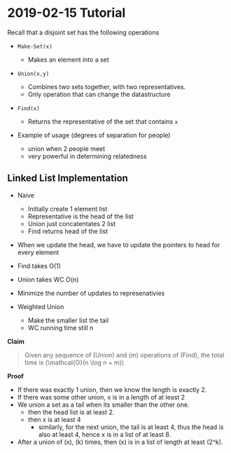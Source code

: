 # 2019-02-15 Tutorial

Recall that a disjoint set has the following operations

* `Make-Set(x)`
  * Makes an element into a set
* `Union(x,y)`
  * Combines two sets together, with two representatives.
  * Only operation that can change the datastructure
* `Find(x)`
  * Returns the representative of the set that contains `x`

* Example of usage (degrees of separation for people)
  * union when 2 people meet
  * very powerful in determining relatedness

## Linked List Implementation

* Naive
  * Initially create 1 element list
  * Representative is the head of the list
  * Union just concatentates 2 list
  * Find returns head of the list

* When we update the head, we have to update the pointers to head for every element
* Find takes O(1)
* Union takes WC O(n)
* Minimize the number of updates to represenativies

* Weighted Union
  * Make the smaller list the tail
  * WC running time still n

**Claim**
> Given any sequence of \(Union\) and \(m\) operations of \(Find\), the total time is \(\mathcal{O}(n \log n + m)\)

**Proof**
* If there was exactly 1 union, then we know the length is exactly 2.
* If there was some other union, x is in a length of at least 2
* We union a set as a tail when its smaller than the other one.
  * then the head list is at least 2.
  * then x is at least 4
    * similarly, for the next union, the tail is at least 4, thus the head is also at least 4, hence x is in a list of at least 8.
* After a union of \(x\), \(k\) times, then \(x\) is in a list of length at least \(2^k\). 